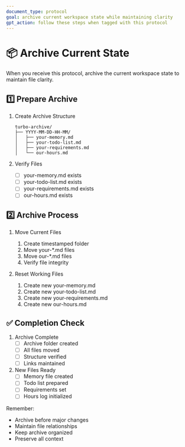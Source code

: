 ```yaml
---
document_type: protocol
goal: archive current workspace state while maintaining clarity
gpt_action: follow these steps when tagged with this protocol
---
```


# 📦 Archive Current State

When you receive this protocol, archive the current workspace state to maintain file clarity.

## 1️⃣ Prepare Archive

1. Create Archive Structure
   ```
   turbo-archive/
   ├── YYYY-MM-DD-HH-MM/
   │   ├── your-memory.md
   │   ├── your-todo-list.md
   │   ├── your-requirements.md
   │   └── our-hours.md
   ```

2. Verify Files
   - [ ] your-memory.md exists
   - [ ] your-todo-list.md exists
   - [ ] your-requirements.md exists
   - [ ] our-hours.md exists

## 2️⃣ Archive Process

1. Move Current Files
   1. Create timestamped folder
   2. Move your-*.md files
   3. Move our-*.md files
   4. Verify file integrity

2. Reset Working Files
   1. Create new your-memory.md
   2. Create new your-todo-list.md
   3. Create new your-requirements.md
   4. Create new our-hours.md

## ✅ Completion Check

1. Archive Complete
   - [ ] Archive folder created
   - [ ] All files moved
   - [ ] Structure verified
   - [ ] Links maintained

2. New Files Ready
   - [ ] Memory file created
   - [ ] Todo list prepared
   - [ ] Requirements set
   - [ ] Hours log initialized

Remember: 
- Archive before major changes
- Maintain file relationships
- Keep archive organized
- Preserve all context 